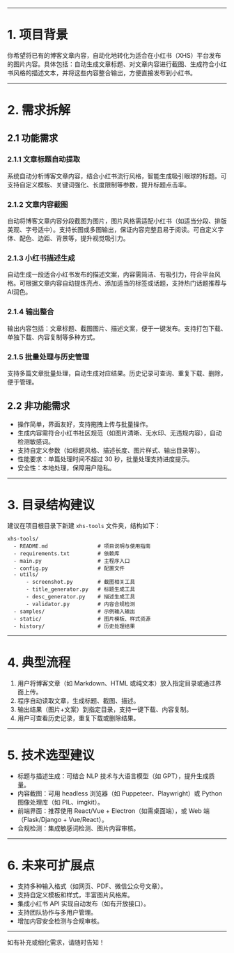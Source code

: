 
---

# 1. 项目背景

你希望将已有的博客文章内容，自动化地转化为适合在小红书（XHS）平台发布的图片内容。具体包括：自动生成文章标题、对文章内容进行截图、生成符合小红书风格的描述文本，并将这些内容整合输出，方便直接发布到小红书。

---

# 2. 需求拆解

## 2.1 功能需求

### 2.1.1 文章标题自动提取
系统自动分析博客文章内容，结合小红书流行风格，智能生成吸引眼球的标题。可支持自定义模板、关键词强化、长度限制等参数，提升标题点击率。

### 2.1.2 文章内容截图
自动将博客文章内容分段截图为图片，图片风格需适配小红书（如适当分段、排版美观、字号适中）。支持长图或多图输出，保证内容完整且易于阅读。可自定义字体、配色、边距、背景等，提升视觉吸引力。

### 2.1.3 小红书描述生成
自动生成一段适合小红书发布的描述文案，内容需简洁、有吸引力，符合平台风格。可根据文章内容自动提炼亮点、添加适当的标签或话题，支持热门话题推荐与AI润色。

### 2.1.4 输出整合
输出内容包括：文章标题、截图图片、描述文案，便于一键发布。支持打包下载、单独下载、内容复制等多种方式。

### 2.1.5 批量处理与历史管理
支持多篇文章批量处理，自动生成对应结果。历史记录可查询、重复下载、删除，便于管理。

## 2.2 非功能需求

- 操作简单，界面友好，支持拖拽上传与批量操作。
- 生成内容需符合小红书社区规范（如图片清晰、无水印、无违规内容），自动检测敏感词。
- 支持自定义参数（如标题风格、描述长度、图片样式、输出目录等）。
- 性能要求：单篇处理时间不超过 30 秒，批量处理支持进度提示。
- 安全性：本地处理，保障用户隐私。

---

# 3. 目录结构建议

建议在项目根目录下新建 `xhs-tools` 文件夹，结构如下：

```
xhs-tools/
  - README.md                # 项目说明与使用指南
  - requirements.txt         # 依赖库
  - main.py                  # 主程序入口
  - config.py                # 配置文件
  - utils/
      - screenshot.py        # 截图相关工具
      - title_generator.py   # 标题生成工具
      - desc_generator.py    # 描述生成工具
      - validator.py         # 内容合规检测
  - samples/                 # 示例输入输出
  - static/                  # 图片模板、样式资源
  - history/                 # 历史处理结果
```

---

# 4. 典型流程

1. 用户将博客文章（如 Markdown、HTML 或纯文本）放入指定目录或通过界面上传。
2. 程序自动读取文章，生成标题、截图、描述。
3. 输出结果（图片+文案）到指定目录，支持一键下载、内容复制。
4. 用户可查看历史记录，重复下载或删除结果。

---

# 5. 技术选型建议

- 标题与描述生成：可结合 NLP 技术与大语言模型（如 GPT），提升生成质量。
- 内容截图：可用 headless 浏览器（如 Puppeteer、Playwright）或 Python 图像处理库（如 PIL、imgkit）。
- 前端界面：推荐使用 React/Vue + Electron（如需桌面端），或 Web 端（Flask/Django + Vue/React）。
- 合规检测：集成敏感词检测、图片内容审核。

---

# 6. 未来可扩展点

- 支持多种输入格式（如网页、PDF、微信公众号文章）。
- 支持自定义模板和样式，丰富图片风格库。
- 集成小红书 API 实现自动发布（如有开放接口）。
- 支持团队协作与多用户管理。
- 增加内容安全检测与合规审核。

---

如有补充或细化需求，请随时告知！